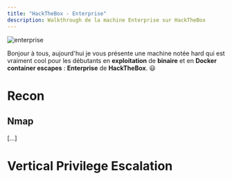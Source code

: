 ```yaml
---
title: "HackTheBox - Enterprise"
description: Walkthrough de la machine Enterprise sur HackTheBox
---
```

![enterprise](https://i.imgur.com/I3wDQWo.png)

Bonjour à tous, aujourd'hui je vous présente une machine notée hard qui est vraiment cool pour les débutants en **exploitation** de **binaire** et en **Docker container escapes** : **Enterprise** de **HackTheBox**. 😃

# Recon

## Nmap 

[...]

# Vertical Privilege Escalation

